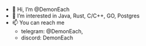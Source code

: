 - 👋 Hi, I’m @DemonEach
- 👀 I’m interested in Java, Rust, C/C++, GO, Postgres
- 📫 You can reach me
  * telegram: @DemonEach,
  * discord: DemonEach

<!---
DemonEach/DemonEach is a ✨ special ✨ repository because its `README.md` (this file) appears on your GitHub profile.
You can click the Preview link to take a look at your changes.
--->

